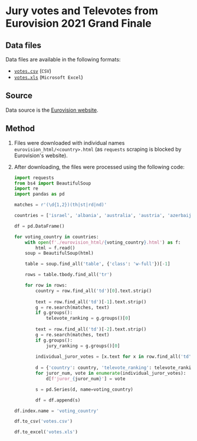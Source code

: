 # Jury votes and Televotes from Eurovision 2021 Grand Finale

## Data files

Data files are available in the following formats:

- [`votes.csv`](data/votes.csv) (`CSV`)
- [`votes.xls`](data/votes.xls) (`Microsoft Excel`)

## Source
Data source is the [Eurovision website](https://eurovision.tv/event/rotterdam-2021/grand-final/results/).

## Method

1. Files were downloaded with individual names `eurovision_html/<country>.html` (as `requests` scraping is blocked by Eurovision's website).

2. After downloading, the files were processed using the following code:

    ```py
    import requests
    from bs4 import BeautifulSoup
    import re
    import pandas as pd

    matches = r'(\d{1,2})(th|st|rd|nd)'

    countries = ['israel', 'albania', 'australia', 'austria', 'azerbaijan', 'belgium', 'bulgaria', 'croatia', 'cyprus', 'czech-republic', 'denmark', 'estonia', 'finland', 'france', 'georgia', 'germany', 'greece', 'iceland', 'ireland', 'italy', 'latvia', 'lithuania', 'malta', 'moldova', 'netherlands', 'north-macedonia', 'norway', 'poland', 'portugal', 'romania', 'russia', 'san-marino', 'serbia', 'slovenia', 'spain', 'sweden', 'switzerland', 'ukraine', 'united-kingdom']

    df = pd.DataFrame()

    for voting_country in countries:
        with open(f'./eurovision_html/{voting_country}.html') as f:
            html = f.read()
        soup = BeautifulSoup(html)

        table = soup.find_all('table', {'class': 'w-full'})[-1]

        rows = table.tbody.find_all('tr')

        for row in rows:
            country = row.find_all('td')[0].text.strip()
            
            text = row.find_all('td')[-1].text.strip()
            g = re.search(matches, text)
            if g.groups():
                televote_ranking = g.groups()[0]
            
            text = row.find_all('td')[-2].text.strip()
            g = re.search(matches, text)
            if g.groups():
                jury_ranking = g.groups()[0]
            
            individual_juror_votes = [x.text for x in row.find_all('td')[2:7]]
            
            d = {'country': country, 'televote_ranking': televote_ranking, 'jury_ranking': jury_ranking}
            for juror_num, vote in enumerate(individual_juror_votes):
                d[f'juror_{juror_num}'] = vote

            s = pd.Series(d, name=voting_country)

            df = df.append(s)

    df.index.name = 'voting_country'

    df.to_csv('votes.csv')

    df.to_excel('votes.xls')

    ```
